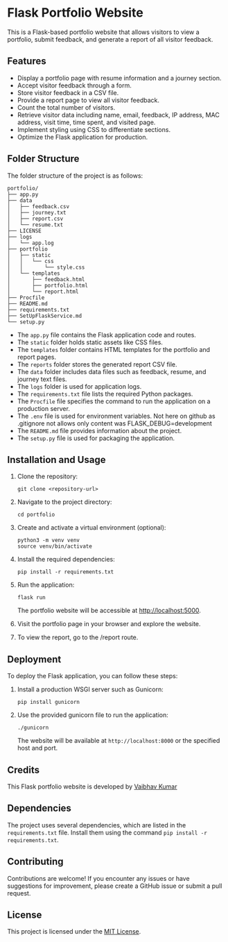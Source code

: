 # Flask Portfolio Website

This is a Flask-based portfolio website that allows visitors to view a portfolio, submit feedback, and generate a report of all visitor feedback.

## Features

- Display a portfolio page with resume information and a journey section.
- Accept visitor feedback through a form.
- Store visitor feedback in a CSV file.
- Provide a report page to view all visitor feedback.
- Count the total number of visitors.
- Retrieve visitor data including name, email, feedback, IP address, MAC address, visit time, time spent, and visited page.
- Implement styling using CSS to differentiate sections.
- Optimize the Flask application for production.

## Folder Structure

The folder structure of the project is as follows:

```shell
portfolio/
├── app.py
├── data
│   ├── feedback.csv
│   ├── journey.txt
│   ├── report.csv
│   └── resume.txt
├── LICENSE
├── logs
│   └── app.log
├── portfolio
│   ├── static
│   │   └── css
│   │       └── style.css
│   └── templates
│       ├── feedback.html
│       ├── portfolio.html
│       └── report.html
├── Procfile
├── README.md
├── requirements.txt
├── SetUpFlaskService.md
└── setup.py
```

- The `app.py` file contains the Flask application code and routes.
- The `static` folder holds static assets like CSS files.
- The `templates` folder contains HTML templates for the portfolio and report pages.
- The `reports` folder stores the generated report CSV file.
- The `data` folder includes data files such as feedback, resume, and journey text files.
- The `logs` folder is used for application logs.
- The `requirements.txt` file lists the required Python packages.
- The `Procfile` file specifies the command to run the application on a production server.
- The `.env` file is used for environment variables. Not here on github as .gitignore not allows only content was FLASK_DEBUG=development
- The `README.md` file provides information about the project.
- The `setup.py` file is used for packaging the application.

## Installation and Usage

1. Clone the repository:

   ```shell
   git clone <repository-url>
   ```

2. Navigate to the project directory:

   ```shell
   cd portfolio
   ```

3. Create and activate a virtual environment (optional):

   ```shell
   python3 -m venv venv
   source venv/bin/activate
   ```

4. Install the required dependencies:

   ```shell
   pip install -r requirements.txt
   ```

5. Run the application:

   ```shell
   flask run
   ```
  
   The portfolio website will be accessible at <http://localhost:5000>.

6. Visit the portfolio page in your browser and explore the website.

7. To view the report, go to the /report route.

## Deployment

To deploy the Flask application, you can follow these steps:

1. Install a production WSGI server such as Gunicorn:

   ```shell
   pip install gunicorn
   ```

2. Use the provided gunicorn file to run the application:

   ```shell
   ./gunicorn
   ```

   The website will be available at `http://localhost:8000` or the specified host and port.

## Credits

This Flask portfolio website is developed by [Vaibhav Kumar](vaibhav.kr.779@gmail.com)

## Dependencies

The project uses several dependencies, which are listed in the `requirements.txt` file. Install them using the command `pip install -r requirements.txt`.

## Contributing

Contributions are welcome! If you encounter any issues or have suggestions for improvement, please create a GitHub issue or submit a pull request.

## License

This project is licensed under the [MIT License](LICENSE).
